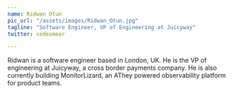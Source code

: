 ```yaml
---
name: Ridwan Otun
pic_url: "/assets/images/Ridwan_Otun.jpg"
tagline: "Software Engineer, VP of Engineering at Juicyway"
twitter: codesmear

---
```

Ridwan is a software engineer based in London, UK. He is the VP of engineering at Juicyway, a cross border payments company.
He is also currently building MonitorLizard, an AThey powered observability platform for product teams.
